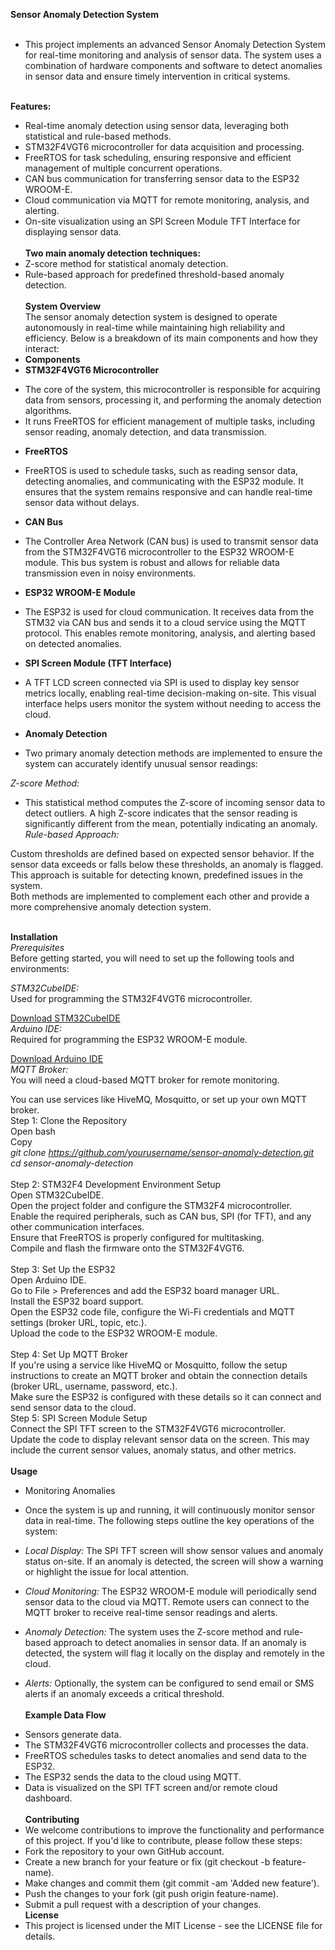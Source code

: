**Sensor Anomaly Detection System** <br><br>
* This project implements an advanced Sensor Anomaly Detection System for real-time monitoring and analysis of sensor data. The system uses a combination of hardware components and software to detect anomalies in sensor data and ensure timely intervention in critical systems. <br><br>

**Features:** <br>
* Real-time anomaly detection using sensor data, leveraging both statistical and rule-based methods. <br>
* STM32F4VGT6 microcontroller for data acquisition and processing. <br>
* FreeRTOS for task scheduling, ensuring responsive and efficient management of multiple concurrent operations.<br>
* CAN bus communication for transferring sensor data to the ESP32 WROOM-E.<br>
* Cloud communication via MQTT for remote monitoring, analysis, and alerting.<br>
* On-site visualization using an SPI Screen Module TFT Interface for displaying sensor data.<br><br>
**Two main anomaly detection techniques:** <br>
* Z-score method for statistical anomaly detection.  <br>
* Rule-based approach for predefined threshold-based anomaly detection.  <br> <br>
**System Overview** <br>
The sensor anomaly detection system is designed to operate autonomously in real-time while maintaining high reliability and efficiency. Below is a breakdown of its main components and how they interact:  <br>
* **Components**  <br>
* **STM32F4VGT6 Microcontroller** <br>

- The core of the system, this microcontroller is responsible for acquiring data from sensors, processing it, and performing the anomaly detection algorithms.
- It runs FreeRTOS for efficient management of multiple tasks, including sensor reading, anomaly detection, and data transmission. <br>
* **FreeRTOS**  <br>

- FreeRTOS is used to schedule tasks, such as reading sensor data, detecting anomalies, and communicating with the ESP32 module. It ensures that the system remains responsive and can handle real-time sensor data without delays.  <br>
* **CAN Bus**  <br>

- The Controller Area Network (CAN bus) is used to transmit sensor data from the STM32F4VGT6 microcontroller to the ESP32 WROOM-E module. This bus system is robust and allows for reliable data transmission even in noisy environments. <br>
* **ESP32 WROOM-E Module**  <br>

- The ESP32 is used for cloud communication. It receives data from the STM32 via CAN bus and sends it to a cloud service using the MQTT protocol. This enables remote monitoring, analysis, and alerting based on detected anomalies. <br>
* **SPI Screen Module (TFT Interface)**  <br>

- A TFT LCD screen connected via SPI is used to display key sensor metrics locally, enabling real-time decision-making on-site. This visual interface helps users monitor the system without needing to access the cloud.  <br>
* **Anomaly Detection**  <br>
- Two primary anomaly detection methods are implemented to ensure the system can accurately identify unusual sensor readings:  <br>

*Z-score Method:*  <br>

- This statistical method computes the Z-score of incoming sensor data to detect outliers. A high Z-score indicates that the sensor reading is significantly different from the mean, potentially indicating an anomaly.  <br>
*Rule-based Approach:*  <br>

Custom thresholds are defined based on expected sensor behavior. If the sensor data exceeds or falls below these thresholds, an anomaly is flagged. This approach is suitable for detecting known, predefined issues in the system. <br>
Both methods are implemented to complement each other and provide a more comprehensive anomaly detection system. <br><br>

**Installation** <br>
*Prerequisites* <br>
Before getting started, you will need to set up the following tools and environments: <br>

*STM32CubeIDE:*  <br>Used for programming the STM32F4VGT6 microcontroller. <br>

[Download STM32CubeIDE](https://www.st.com/en/development-tools/stm32cubeide.html) <br>
*Arduino IDE:*<br> Required for programming the ESP32 WROOM-E module. <br>

[Download Arduino IDE](https://www.arduino.cc/en/software) <br>
*MQTT Broker:* <br> You will need a cloud-based MQTT broker for remote monitoring. <br>

You can use services like HiveMQ, Mosquitto, or set up your own MQTT broker. <br>
Step 1: Clone the Repository <br>
Open bash <br>
Copy <br>
*git clone https://github.com/yourusername/sensor-anomaly-detection.git* <br>
*cd sensor-anomaly-detection* <br> <br>
Step 2: STM32F4 Development Environment Setup <br>
Open STM32CubeIDE. <br>
Open the project folder and configure the STM32F4 microcontroller. <br>
Enable the required peripherals, such as CAN bus, SPI (for TFT), and any other communication interfaces. <br>
Ensure that FreeRTOS is properly configured for multitasking. <br>
Compile and flash the firmware onto the STM32F4VGT6. <br><br>
Step 3: Set Up the ESP32 <br>
Open Arduino IDE. <br>
Go to File > Preferences and add the ESP32 board manager URL. <br>
Install the ESP32 board support. <br>
Open the ESP32 code file, configure the Wi-Fi credentials and MQTT settings (broker URL, topic, etc.). <br>
Upload the code to the ESP32 WROOM-E module. <br><br>
Step 4: Set Up MQTT Broker <br>
If you're using a service like HiveMQ or Mosquitto, follow the setup instructions to create an MQTT broker and obtain the connection details (broker URL, username, password, etc.). <br>
Make sure the ESP32 is configured with these details so it can connect and send sensor data to the cloud. <br>
Step 5: SPI Screen Module Setup <br>
Connect the SPI TFT screen to the STM32F4VGT6 microcontroller. <br>
Update the code to display relevant sensor data on the screen. This may include the current sensor values, anomaly status, and other metrics. <br><br>
**Usage** <br>
* Monitoring Anomalies<br>
- Once the system is up and running, it will continuously monitor sensor data in real-time. The following steps outline the key operations of the system: <br>
- *Local Display:* The SPI TFT screen will show sensor values and anomaly status on-site. If an anomaly is detected, the screen will show a warning or highlight the issue for local attention. <br>

- *Cloud Monitoring:* The ESP32 WROOM-E module will periodically send sensor data to the cloud via MQTT. Remote users can connect to the MQTT broker to receive real-time sensor readings and alerts. <br>

- *Anomaly Detection:* The system uses the Z-score method and rule-based approach to detect anomalies in sensor data. If an anomaly is detected, the system will flag it locally on the display and remotely in the cloud. <br>

- *Alerts:* Optionally, the system can be configured to send email or SMS alerts if an anomaly exceeds a critical threshold. <br><br>
**Example Data Flow** <br>
* Sensors generate data. <br>
* The STM32F4VGT6 microcontroller collects and processes the data. <br>
* FreeRTOS schedules tasks to detect anomalies and send data to the ESP32. <br>
* The ESP32 sends the data to the cloud using MQTT. <br>
* Data is visualized on the SPI TFT screen and/or remote cloud dashboard. <br><br>
**Contributing**
* We welcome contributions to improve the functionality and performance of this project. If you'd like to contribute, please follow these steps: <br>
* Fork the repository to your own GitHub account. <br>
* Create a new branch for your feature or fix (git checkout -b feature-name). <br>
* Make changes and commit them (git commit -am 'Added new feature'). <br>
* Push the changes to your fork (git push origin feature-name). <br>
* Submit a pull request with a description of your changes. <br>
**License** <br>
* This project is licensed under the MIT License - see the LICENSE file for details.

